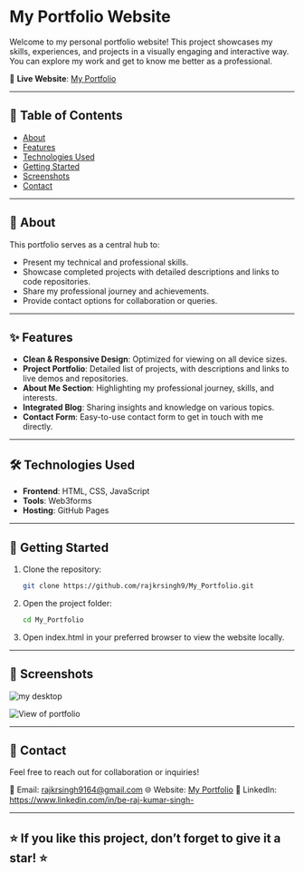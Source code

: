 # My Portfolio Website

Welcome to my personal portfolio website! This project showcases my skills, experiences, and projects in a visually engaging and interactive way. You can explore my work and get to know me better as a professional.

🔗 **Live Website**: [My Portfolio](https://rajkrsingh9.github.io/My_Portfolio/)

---

## 📜 Table of Contents
- [About](#about)
- [Features](#features)
- [Technologies Used](#technologies-used)
- [Getting Started](#getting-started)
- [Screenshots](#screenshots)
- [Contact](#contact)

---

## 📝 About
This portfolio serves as a central hub to:
- Present my technical and professional skills.
- Showcase completed projects with detailed descriptions and links to code repositories.
- Share my professional journey and achievements.
- Provide contact options for collaboration or queries.

---

## ✨ Features
- **Clean & Responsive Design**: Optimized for viewing on all device sizes.
- **Project Portfolio**: Detailed list of projects, with descriptions and links to live demos and repositories.
- **About Me Section**: Highlighting my professional journey, skills, and interests.
- **Integrated Blog**: Sharing insights and knowledge on various topics.
- **Contact Form**: Easy-to-use contact form to get in touch with me directly.

---

## 🛠️ Technologies Used
- **Frontend**: HTML, CSS, JavaScript
- **Tools**: Web3forms
- **Hosting**: GitHub Pages

---

## 🚀 Getting Started

1. Clone the repository:
   ```bash
   git clone https://github.com/rajkrsingh9/My_Portfolio.git
2. Open the project folder:
   ```bash
   cd My_Portfolio
3. Open index.html in your preferred browser to view the website locally.

---

## 📸 Screenshots
![my desktop](https://github.com/user-attachments/assets/e438252d-e321-4d86-a6ee-9e27c143fa70)

![View of portfolio](https://github.com/user-attachments/assets/59c123c3-28d3-4247-b0b7-e3e24b7a42f6)



---

## 🤝 Contact
Feel free to reach out for collaboration or inquiries!

📧 Email: rajkrsingh9164@gmail.com
🌐 Website: [My Portfolio](https://rajkrsingh9.github.io/My_Portfolio/)
💼 LinkedIn: https://www.linkedin.com/in/be-raj-kumar-singh-

---

## ⭐ If you like this project, don’t forget to give it a star! ⭐

